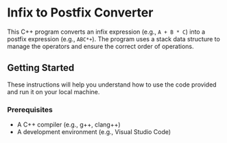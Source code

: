 # Infix to Postfix Converter

This C++ program converts an infix expression (e.g., `A + B * C`) into a postfix expression (e.g., `ABC*+`). The program uses a stack data structure to manage the operators and ensure the correct order of operations.

## Getting Started

These instructions will help you understand how to use the code provided and run it on your local machine.

### Prerequisites

- A C++ compiler (e.g., g++, clang++)
- A development environment (e.g., Visual Studio Code)


